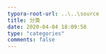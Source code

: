 ```yaml
---
typora-root-url: ..\..\source
title: 分类
date: 2020-04-04 18:09:58
type: "categories"
comments: false
---
```


